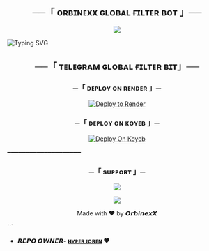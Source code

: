 

<h2 align="center">
    ──「 ᴏʀʙɪɴᴇxx ɢʟᴏʙᴀʟ ғɪʟᴛᴇʀ ʙᴏᴛ 」──
</h2>

<p align="center">
  <img src="https://files.catbox.moe/v192j5.jpg">
</p>


![Typing SVG](https://readme-typing-svg.herokuapp.com/?lines=♻+GLOBAL+FILTERBOT!!;+♻+CREATED+BY+ORBINEXX+DEVELOPER!!;+♻+A+ADVANCE+BOT+WITH+COOL+FEATURE!!)
</p>


<h2 align="center">
    ──「 ᴛᴇʟᴇɢʀᴀᴍ ɢʟᴏʙᴀʟ ғɪʟᴛᴇʀ ʙɪᴛ」──
<h3 align="center">
    ─「 ᴅᴇᴩʟᴏʏ ᴏɴ ʀᴇɴᴅᴇʀ 」─
</h3>
<p align="center"><a href="https://render.com/deploy?repo=https://github.com/SUSANTxBOTS/GLOBAL-FILTER-BOT">
<img src="https://render.com/images/deploy-to-render-button.svg" alt="Deploy to Render">
</a></p>

<h3 align="center">
    ─「 ᴅᴇᴩʟᴏʏ ᴏɴ ᴋᴏʏᴇʙ 」─
</h3>
<p align="center"><a href="https://app.koyeb.com/deploy?type=git&repository=github.com/SUSANTxBOTS/GLOBAL-FILTER-BOT">
  <img src="https://www.koyeb.com/static/images/deploy/button.svg" alt="Deploy On Koyeb">
</a></p>

━━━━━━━━━━━━━━━━━━━━

<h3 align="center">
    ─「 sᴜᴩᴩᴏʀᴛ 」─
</h3>

<p align="center">
<a href="https://t.me/OrbinexX_Society"><img src="https://img.shields.io/badge/-Support%20Group-blue.svg?style=for-the-badge&logo=Telegram"></a>
</p>

<p align="center">
<a href="https://t.me/OrbinexX_Network"><img src="https://img.shields.io/badge/-Support%20Channel-blue.svg?style=for-the-badge&logo=Telegram"></a>
</p>

<p align="center">
  Made with ❤️ by <strong>𝙊𝙧𝙗𝙞𝙣𝙚𝙭𝙓</strong>
</p>
```

- <b> 𝙍𝙀𝙋𝙊 𝙊𝙒𝙉𝙀𝙍- [ʜʏᴘᴇʀ ᴊᴏʀᴇɴ](HTTPS://T.ME/NOONEISMINEE) ❤

